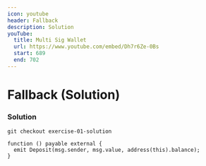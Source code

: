 ```yaml
---
icon: youtube
header: Fallback
description: Solution
youTube:
  title: Multi Sig Wallet
  url: https://www.youtube.com/embed/Dh7r6Ze-0Bs
  start: 689
  end: 702
---
```


# Fallback (Solution)

### Solution

```shell
git checkout exercise-01-solution
```

```solidity
function () payable external {
  emit Deposit(msg.sender, msg.value, address(this).balance);
}
```
